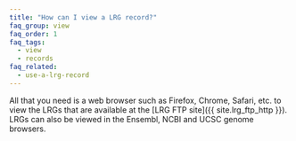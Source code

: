```yaml
---
title: "How can I view a LRG record?"
faq_group: view
faq_order: 1
faq_tags:
  - view
  - records
faq_related:
  - use-a-lrg-record
---
```


All that you need is a web browser such as Firefox, Chrome, Safari, etc. to view the LRGs that are available at the [LRG FTP site]({{ site.lrg_ftp_http }}).  
LRGs can also be viewed in the Ensembl, NCBI and UCSC genome browsers.
